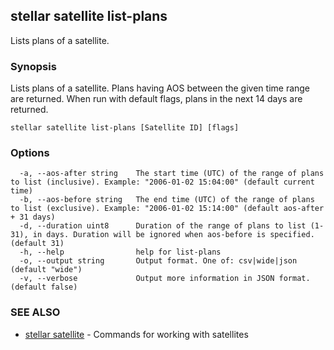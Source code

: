 ## stellar satellite list-plans

Lists plans of a satellite.

### Synopsis

Lists plans of a satellite. Plans having AOS between the given time range are returned. 
When run with default flags, plans in the next 14 days are returned.

```
stellar satellite list-plans [Satellite ID] [flags]
```

### Options

```
  -a, --aos-after string    The start time (UTC) of the range of plans to list (inclusive). Example: "2006-01-02 15:04:00" (default current time)
  -b, --aos-before string   The end time (UTC) of the range of plans to list (exclusive). Example: "2006-01-02 15:14:00" (default aos-after + 31 days)
  -d, --duration uint8      Duration of the range of plans to list (1-31), in days. Duration will be ignored when aos-before is specified. (default 31)
  -h, --help                help for list-plans
  -o, --output string       Output format. One of: csv|wide|json (default "wide")
  -v, --verbose             Output more information in JSON format. (default false)
```

### SEE ALSO

* [stellar satellite](stellar_satellite.md)	 - Commands for working with satellites

